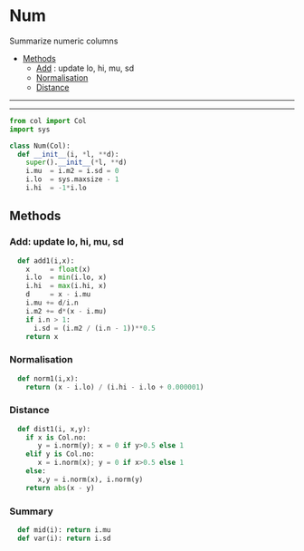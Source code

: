 # Num
Summarize numeric columns

- [Methods](#methods) 
  - [Add](#add-update-lo-hi-mu-sd)  : update lo, hi, mu, sd
  - [Normalisation](#normalisation) 
  - [Distance](#distance) 

---------------

---------------

```py
from col import Col
import sys

class Num(Col):
  def __init__(i, *l, **d):
    super().__init__(*l, **d)
    i.mu  = i.m2 = i.sd = 0
    i.lo  = sys.maxsize - 1
    i.hi  = -1*i.lo
```
## Methods
### Add: update lo, hi, mu, sd

```py
  def add1(i,x):
    x     = float(x)
    i.lo  = min(i.lo, x)
    i.hi  = max(i.hi, x)
    d     = x - i.mu
    i.mu += d/i.n
    i.m2 += d*(x - i.mu)
    if i.n > 1:
      i.sd = (i.m2 / (i.n - 1))**0.5
    return x
```
### Normalisation

```py
  def norm1(i,x):
    return (x - i.lo) / (i.hi - i.lo + 0.000001)
```
### Distance

```py
  def dist1(i, x,y):
    if x is Col.no: 
       y = i.norm(y); x = 0 if y>0.5 else 1
    elif y is Col.no: 
       x = i.norm(x); y = 0 if x>0.5 else 1
    else:
       x,y = i.norm(x), i.norm(y)
    return abs(x - y)
```
### Summary

```py
  def mid(i): return i.mu
  def var(i): return i.sd
```
